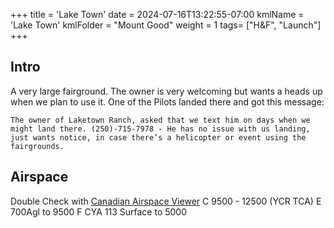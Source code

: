+++
title = 'Lake Town'
date = 2024-07-16T13:22:55-07:00
kmlName = 'Lake Town'
kmlFolder = "Mount Good"
weight = 1
tags= ["H&F", "Launch"]
+++
## Intro

A very large fairground.  The owner is very welcoming but wants a heads up when we plan to use it.  One of the Pilots landed there and got this message:

`
The owner of Laketown Ranch, asked that we text him on days when we might land there. (250)-715-7978 - He has no issue with us landing, just wants notice, in case there’s a helicopter or event using the fairgrounds.
`

## Airspace

Double Check with [Canadian Airspace Viewer](https://airspace.canadarasp.com/)
C 9500 - 12500 (YCR TCA)
E 700Agl to 9500
F CYA 113 Surface to 5000

